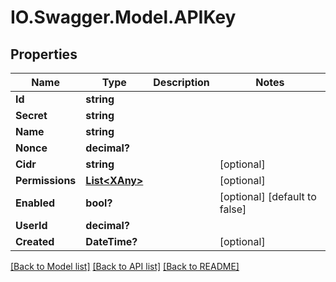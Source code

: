 # IO.Swagger.Model.APIKey
## Properties

Name | Type | Description | Notes
------------ | ------------- | ------------- | -------------
**Id** | **string** |  | 
**Secret** | **string** |  | 
**Name** | **string** |  | 
**Nonce** | **decimal?** |  | 
**Cidr** | **string** |  | [optional] 
**Permissions** | [**List&lt;XAny&gt;**](XAny.md) |  | [optional] 
**Enabled** | **bool?** |  | [optional] [default to false]
**UserId** | **decimal?** |  | 
**Created** | **DateTime?** |  | [optional] 

[[Back to Model list]](../README.md#documentation-for-models) [[Back to API list]](../README.md#documentation-for-api-endpoints) [[Back to README]](../README.md)

